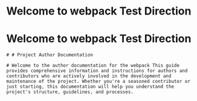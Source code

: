 # Welcome to  webpack Test Direction

	
	
# Welcome to  webpack Test Direction

	# # Project Author Documentation

	# Welcome to the author documentation for the webpack This guide provides comprehensive information and instructions for authors and contributors who are actively involved in the development and maintenance of the project. Whether you're a seasoned contributor or just starting, this documentation will help you understand the project's structure, guidelines, and processes.

	
	
